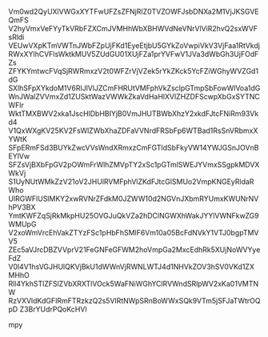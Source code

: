 Vm0wd2QyUXlVWGxXYTFwUFZsZFNjRlZ0TVZOWFJsbDNXa2M1VjJKSGVEQmFS
V2hyVmxVeFYyTkVRbFZXCmJVMHhWbXBHWVdNeVNrVlViR2hvQ2sxWVFsRldi
VEUwVXpKTmVWTnJWbFZpUjFKd1EyeEtjbU5GYkZoVwpiVkV3VjFaa1RtVkdj
RWxXYlhCVFlsWktkMUV5ZUdGU01XUjFZa1prYVFwV1JVa3dWbGh3UjFOdFZs
ZFYKYmtwcFVqSjRWRmxzV2t0WFZrVjVZek5rYkZKck5YcFZiWGhyWVZGd1dG
SXlhSFpXYkdoM1V6RlJlVlJZCmFHRUtVMFphVkZsclpGTmpSbFowWlVoa1dG
WnJWalZVVmxZd1ZUSktWazVWWkZkaVdHaHlXVlZHZDFScwpXbGxSYTNCWFlr
WktTMXBWV2xka1JscHlDbHBIYjB0VmJHUTBWbXhzY2xkdFJtcFNiRm93Vkd4
V1QxWXgKV25KV2FsWlZWbXhaZDFaVVNrdFRSbFp6WTBad1RsSnVRbmxXYWtK
SFpERmFSd3BUYkZwcVVsWndXRmxzCmFGTldSbFkyVW14YWJGSnJOVnBEYlVw
SFZsVjBXbFpGV2pOWmFrWlhZMVpTY2xSc1pGTmlSWEJYVmxSSgpkMDVXWkVj
S1UyNUtWMkZzV21oV2JHUlRVMFphVlZKdFJtcGlSMUo2VmpKNGEyRldaRWho
UlRGWFlUSlMKY2xwRVNrZFdkM0JZWW10d2NGVnJXbmRYUmxKWUNrNVhPV3BX
YmtKWFZqSjRkMkpHU25OVGJuQkVZa2hDClNGWXhWakJYYlVWNFkwZG9WMUpG
V2xoWmVrcEhVakZTYzFSc1pHbFhSMlF6Vm10a05BcFdNVkY1VTJ0bgpTMVV5
ZEc5aVJrcDBZVVprV21FeGNFeGFWM2hoVmpGa2MxcEdhRk5XUjNoWVYyeFdZ
V0l4V1hsVGJHUlQKVjBkU1dWWnVjRWNLWTJ4d1NHVkZOV3hSV0VKd1ZXMHhO
Rll4YkhSTlZFSlZVbXRXTlVOck5WaFNiWGhYClRVWndSRlpWV2xKa01VMTNW
RzVXVldKdGFIRmFTRzkzQ2s5VlRtNWpSRnBoWWxSQk9VTm5jSFJaTWtrOQpD
Z3BrYUdrPQoKcHVl

mpy